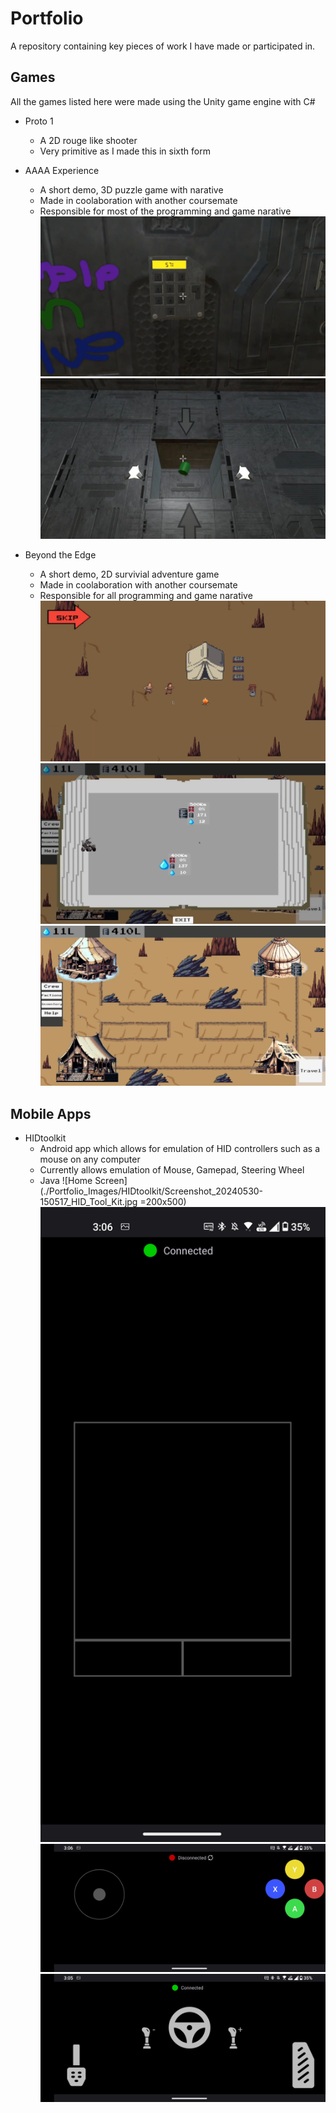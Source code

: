 # Portfolio
A repository containing key pieces of work I have made or participated in.

## Games
All the games listed here were made using the Unity game engine with C#
- Proto 1
  - A 2D rouge like shooter
  - Very primitive as I made this in sixth form
- AAAA Experience
  - A short demo, 3D puzzle game with narative 
  - Made in coolaboration with another coursemate
  - Responsible for most of the programming and game narative
![image1](./Portfolio_Images/AAAA_Experience/1.png)
![image2](./Portfolio_Images/AAAA_Experience/2.png) 


- Beyond the Edge
  - A short demo, 2D survivial adventure game 
  - Made in coolaboration with another coursemate
  - Responsible for all programming and game narative  
![image3](./Portfolio_Images/Beyond_The_Edge/1.png)
![image4](./Portfolio_Images/Beyond_The_Edge/2.png) 
![image5](./Portfolio_Images/Beyond_The_Edge/3.png)

## Mobile Apps
- HIDtoolkit
  - Android app which allows for emulation of HID controllers such as a mouse on any computer
  - Currently allows emulation of Mouse, Gamepad, Steering Wheel
  - Java
![Home Screen](./Portfolio_Images/HIDtoolkit/Screenshot_20240530-150517_HID_Tool_Kit.jpg =200x500)
![Mouse](./Portfolio_Images/HIDtoolkit/Screenshot_20240530-150622_HID_Tool_Kit.jpg) 
![Gamepad](./Portfolio_Images/HIDtoolkit/Screenshot_20240530-150608_HID_Tool_Kit.jpg)
![Wheel](./Portfolio_Images/HIDtoolkit/Screenshot_20240530-150553_HID_Tool_Kit.jpg)

